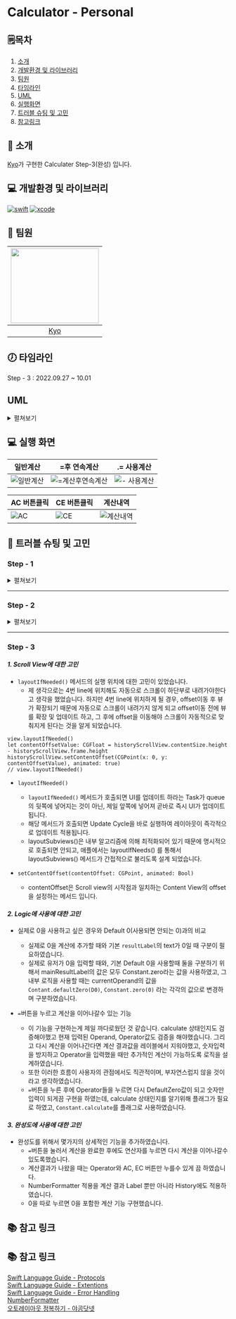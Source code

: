 # Calculator - Personal

## 🗒︎목차
1. [소개](#-소개)
2. [개발환경 및 라이브러리](#-개발환경-및-라이브러리)
3. [팀원](#-팀원)
4. [타임라인](#-타임라인)
5. [UML](#-uml)
6. [실행화면](#-실행-화면)
7. [트러블 슈팅 및 고민](#-트러블-슈팅-및-고민)
8. [참고링크](#-참고-링크)


## 👋 소개
[Kyo](https://github.com/KyoPak)가 구현한 Calculater Step-3(완성) 입니다.


## 💻 개발환경 및 라이브러리
[![swift](https://img.shields.io/badge/swift-5.6-orange)]()
[![xcode](https://img.shields.io/badge/Xcode-13.4.1-blue)]()


## 🧑 팀원
<img src = "https://user-images.githubusercontent.com/59204352/193524215-4f9636e8-1cdb-49f1-9a17-1e4fe8d76655.PNG" width=200 height=170>|
|:--:|
|[Kyo](https://github.com/KyoPak)|
 

## 🕖 타임라인

Step - 3 : 2022.09.27 ~ 10.01

## UML
<details>
<summary> 
펼쳐보기
</summary>
    
![제목 없는 다이어그램](https://user-images.githubusercontent.com/59204352/191893437-3885c44e-cb43-46e6-aeb6-49a7beb0d05e.jpg)
    
</details>

## 💻 실행 화면 
|일반계산|=후 연속계산|.= 사용계산|
|------|--|---|
![일반계산](https://user-images.githubusercontent.com/59204352/193397730-71dccf16-7d0c-4379-98e0-0175584225d6.gif)|![=계산후연속계산](https://user-images.githubusercontent.com/59204352/193397958-a4903193-62cc-4cfc-8224-4dda42cc804c.gif)|![- 사용계산](https://user-images.githubusercontent.com/59204352/193398362-5cdb3c94-6d83-48cf-9452-aa3fbc15e889.gif)

|AC 버튼클릭|CE 버튼클릭|계산내역|
|------|--|---|
![AC](https://user-images.githubusercontent.com/59204352/193398574-bd2372ee-cc31-4480-a7fb-412b8cd608c9.gif)|![CE](https://user-images.githubusercontent.com/59204352/193398209-8b245294-927b-4535-aab9-9c0a9874499c.gif)|![계산내역](https://user-images.githubusercontent.com/59204352/193398781-6142ec91-e7b2-4322-8c4e-5a86e03826db.gif)






## 🎯 트러블 슈팅 및 고민
### Step - 1 
<details>
<summary> 
펼쳐보기
</summary>
   
#### ***1. LinkedList와 Array로 Queue를 구현할 때의 각각의 차이점에 대해서 고민***
- Array는 접근할때 시간복잡도 O(1)으로 매우 빠르기 때문에 탐색기능이 필요할 때는 Array로 구현이 더 적합할 것이라고 판단을 하였습니다. 
- 하지만 가장 앞의 요소를 제거하거나 중간 요소를 제거할 때는 Array의 경우에는 O(n)이고 LinkedList의 경우에는 O(1)으로 head부분만 바꿔주면 되기 때문에 LinkedList가 더욱 적합하다고 생각하였습니다.
- 하지만 Node타입의 적용한 배열을 사용한다면 탐색기능과 삭제기능 모두 좋지 않을까 라는 생각이 추후에 들었습니다.

### ***2. CalcutatorItemQueue와 LinkedList사이의 의존성 문제에 대한 고민***
- 사실 외부에서 CalcutatorItemQueue의 객체를 만들 때 LinkedList 인스턴스를 외부에서 주입하는 방식을 고민했습니다. 
- 하지만 단순히 외부에서 인스턴스, 객체를 주입한다고 해서 의존성이 떨어지는 효과를 기대할수 없다고 생각했습니다. 의존성을 분리해주는 프로토콜이 존재하지 않는 설계를 했기 때문이었습니다.
- 또한, 단순히 의존성을 낮추기 위해 의존성 주입을 사용하는 것이 아닌 얼만큼 CalcutatorItemQueue가 얼만큼 재사용이 되는지에 대한 고민도 같이 해보았을 때 의존성 주입은 불필요하다고 판단하였습니다.
</details>


---


### Step - 2
<details>
<summary> 
펼쳐보기
</summary>
    
#### ***1. 고차함수에 사용에 대한 고민***
- 코드를 구현할 때, 가독성 부분을 신경쓰기 위해서 지나친 열거식 고차함수를 지양하지 않았습니다.
- 고차함수를 적절히 활용한다면 간결하게 표현할 수 있다는 것은 알았지만 왜 고차함수를 지향하는 이유를 알지 못했었습니다.
    - 고차함수는 상수 let으로 함수 내부에서 바로 표현 및 할당이 가능하기 때문에 한번에 표현이 가능하고 SideEffect를 방지할수 있다는 장점을 가지고 있다는 것을 알 수 있었습니다.

#### ***2. 간결한 코드 vs 가독성이 좋은 코드***
- 간결한 코드와 가독성이 좋은 코드의 지향점에 대한 고민을 했습니다. 
    - 간결하게 표현해 줄 수 있는 고차함수 등을 사용한다면 코드의 수는 줄 일 수 있지만 가독성이 떨어질 것이라 생각이 들어 이러한 고민을 했습니다.
    - 실력을 더 쌓은 후, 고민을 다시 해봐야겠지만 현재는 적당한 간결함을 선택하고 높은 가독성을 추구하는게 제일 좋은 코드라고 생각하게 되었습니다. 
      그 이유는 아직 학습자의 입장이라는 점과 유지보수, 협업시에 일어날 문제 때문입니다. 하지만 실제 회사를 간다면 PR을 문서화 해놓기 때문에 간결함을 추구할 수도 있을 것 같습니다..
    
#### ***3. 테스트에 대한 고민***
- 테스트 케이스, 테스트에 필요한 데이터가 나오는 배경에 대해서 고민했습니다.
    - 이 부분에 대해서 리뷰어와 이야기해본 결과, 
    - TDD에서의 테스트, 단순 테스트 모두 실행하는 시점에 대한 고민이 필요하다고 느꼈고, 구현해야 하는 기능을 먼저 생각해봐야겠다고 느꼈습니다.
</details>


---


### Step - 3

#### ***1. Scroll View에 대한 고민***

- `layoutIfNeeded()` 메서드의 실행 위치에 대한 고민이 있었습니다. 
    - 제 생각으로는 4번 line에 위치해도 자동으로 스크롤이 하단부로 내려가야한다고 생각을 했었습니다. 하지만 4번 line에 위치하게 될 경우, offset이동 후 뷰가 확장되기 때문에 자동으로 스크롤이 내려가지 않게 되고 offset이동 전에 뷰를 확장 및 업데이트 하고, 그 후에 offset을 이동해야 스크롤이 자동적으로 맞춰지게 된다는 것을 알게 되었습니다.
```swift=
view.layoutIfNeeded()
let contentOffsetValue: CGFloat = historyScrollView.contentSize.height - historyScrollView.frame.height
historyScrollView.setContentOffset(CGPoint(x: 0, y: contentOffsetValue), animated: true)
// view.layoutIfNeeded()
```

- `layoutIfNeeded()` 
    - `layoutIfNeeded()` 메서드가 호출되면 UI를 업데이트 하라는 Task가 queue의 뒷쪽에 넣어지는 것이 아닌, 제일 앞쪽에 넣어져 곧바로 즉시 UI가 업데이트 됩니다.
    - 해당 메서드가 호출되면 Update Cycle을 바로 실행하여 레이아웃이 즉각적으로 업데이트 적용됩니다.
    - layoutSubviews()은 내부 알고리즘에 의해 최적화되어 있기 때문에 명시적으로 호출되면 안되고, 애플에서는 layoutIfNeeds() 를 통해서 layoutSubviews() 메서드가 간접적으로 불리도록 설계 되었습니다.


- `setContentOffset(contentOffset: CGPoint, animated: Bool)` 
    - contentOffset은 Scroll view의 시작점과 일치하는 Content View의 offset을 설정하는 메서드 입니다.



#### ***2. Logic에 사용에 대한 고민***
- 실제로 0을 사용하고 싶은 경우와 Default 0(사용되면 안되는 0)과의 비교
    - 실제로 0을 계산에 추가할 때와 기본 `resultLabel`의 text가 0일 때 구분이 필요하였습니다.
    - 실제로 유저가 0을 입력할 때와, 기본 Default 0을 사용할때 둘을 구분하기 위해서 mainResultLabel의 값은 모두 Constant.zero라는 값을 사용하였고, 그 내부 로직을 사용할 때는 currentOperand의 값을 `Contant.defaultZero(D0)`, `Constant.zero(0)` 라는 각각의 값으로 변경하며 구분하였습니다.

- `=`버튼을 누르고 계산을 이어나갈수 있는 기능
    - 이 기능을 구현하는게 제일 까다로웠던 것 같습니다. calculate 상태인지도 검증해야했고 현재 입력된 Operand, Operator값도 검증을 해야했습니다. 그리고 다시 계산을 이어나간다면 계산 결과값을 레이블에서 지워야했고, 숫자입력을 방지하고 Operator을 입력했을 때만 추가적인 계산이 가능하도록 로직을 설계하였습니다. 
    - 또한 이러한 흐름이 사용자의 관점에서도 직관적이며, 부자연스럽지 않을 것이라고 생각하였습니다.  
    - `=`버튼을 누른 후에 Operator들을 누르면 다시 DefaultZero값이 되고 숫자만 입력이 되게끔 구현을 하였는데, calculate 상태인지를 알기위해 플래그가 필요로 하였고, `Constant.calculate`를 플래그로 사용하였습니다.
    
#### ***3. 완성도에 사용에 대한 고민***
- 완성도를 위해서 몇가지의 상세적인 기능을 추가하였습니다.
    - `=`버튼을 눌러서 계산을 완료한 후에도 연산자를 누르면 다시 계산을 이어나갈수 있도록했습니다.
    - 계산결과가 나왔을 때는 Operator와 AC, EC 버튼만 누를수 있게 끔 하였습니다.
    - NumberFormatter 적용을 계산 결과 Label 뿐만 아니라 History에도 적용하였습니다.
    - 0을 따로 누르면 0을 포함한 계산 기능 구현했습니다.
    
    
    
## 📚 참고 링크
## 📚 참고 링크
[Swift Language Guide - Protocols](https://docs.swift.org/swift-book/LanguageGuide/Protocols.html)<br>[Swift Language Guide - Extentions](https://docs.swift.org/swift-book/LanguageGuide/Extensions.html)<br>[Swift Language Guide - Error Handling](https://docs.swift.org/swift-book/LanguageGuide/ErrorHandling.html)<br>[NumberFormatter](https://developer.apple.com/documentation/foundation/numberformatter)<br>[오토레이아웃 정복하기 - 야곰닷넷](https://yagom.net/courses/autolayout/)
